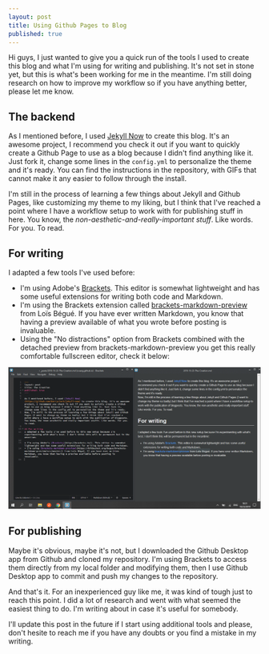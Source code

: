 ```yaml
---
layout: post
title: Using Github Pages to Blog
published: true
---
```


Hi guys, I just wanted to give you a quick run of the tools I used to create this blog and what I'm using for writing and publishing. It's not set in stone yet, but this is what's been working for me in the meantime. I'm still doing research on how to improve my workflow so if you have anything better, please let me know.

## The backend
As I mentioned before, I used [Jekyll Now](https://github.com/barryclark/jekyll-now) to create this blog. It's an awesome project, I recommend you check it out if you want to quickly create a Github Page to use as a blog because I didn't find anything like it. Just fork it, change some lines in the `config.yml` to personalize the theme and it's ready. You can find the instructions in the repository, with GIFs that cannot make it any easier to follow through the install.

I'm still in the process of learning a few things about Jekyll and Github Pages, like customizing my theme to my liking, but I think that I've reached a point where I have a workflow setup to work with for publishing stuff in here. You know, the *non-aesthetic-and-really-important stuff*. Like words. For you. To read.

## For writing 
I adapted a few tools I've used before:

* I'm using Adobe's [Brackets](http://brackets.io/). This editor is somewhat lightweight and has some useful extensions for writing both code and Markdown. 
* I'm using the Brackets extension called [brackets-markdown-preview](https://bitbucket.org/begue/brackets-markdown-preview/src/master/) from Loïs Bégué. If you have ever written Markdown, you know that having a preview available of what you wrote before posting is invaluable.
* Using the "No distractions" option from Brackets combined with the detached preview from brackets-markdown-preview you get this really comfortable fullscreen editor, check it below:

![Capture of the editor setup](/images/post/editor.png "Nice editor, huh?")

## For publishing
Maybe it's obvious, maybe it's not, but I downloaded the Github Desktop app from Github and cloned my repository. I'm using Brackets to access them directly from my local folder and modifying them, then I use Github Desktop app to commit and push my changes to the repository.



And that's it. For an inexperienced guy like me, it was kind of tough just to reach this point. I did a lot of research and went with what seemed the easiest thing to do. I'm writing about in case it's useful for somebody.

I'll update this post in the future if I start using additional tools and please, don't hesite to reach me if you have any doubts or you find a mistake in my writing.